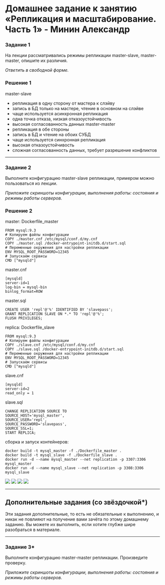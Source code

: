 # Домашнее задание к занятию «Репликация и масштабирование. Часть 1» - Минин Александр

### Задание 1

На лекции рассматривались режимы репликации master-slave, master-master, опишите их различия.

*Ответить в свободной форме.*
### Решение 1
master-slave
- репликация в одну сторону от мастера к слэйву
- запись в БД только на мастере, чтение в основном на слэйве
- чаще используется асинхронная репликация
- одна точка отказа, низкая отказоустойчивость
- высокая согласованность данных
master-master
- репликация в обе стороны
- запись в БД и чтение на обоих СУБД
- чаще используется синхронная репликация
- высокая отказоустойчивость
- сложная согласованность данных, требует разрешение конфликтов
---

### Задание 2

Выполните конфигурацию master-slave репликации, примером можно пользоваться из лекции.

*Приложите скриншоты конфигурации, выполнения работы: состояния и режимы работы серверов.*
### Решение 2
master:
Dockerfile_master
```
FROM mysql:9.3
# Копируем файлы конфигурации
COPY ./master.cnf /etc/mysql/conf.d/my.cnf
COPY ./master.sql /docker-entrypoint-initdb.d/start.sql
# Переменные окружения для настройки репликации
ENV MYSQL_ROOT_PASSWORD=12345
# Запускаем сервисы
CMD ["mysqld"]
```
master.cnf
```
[mysqld]
server-id=1
log-bin = mysql-bin
binlog_format=ROW
```
master.sql
```
CREATE USER 'repl'@'%' IDENTIFIED BY 'slavepass';
GRANT REPLICATION SLAVE ON *.* TO 'repl'@'%';
FLUSH PRIVILEGES;
```
replica:
Dockerfile_slave
```
FROM mysql:9.3
# Копируем файлы конфигурации
COPY ./slave.cnf /etc/mysql/conf.d/my.cnf
COPY ./slave.sql /docker-entrypoint-initdb.d/start.sql
# Переменные окружения для настройки репликации
ENV MYSQL_ROOT_PASSWORD=12345
# Запускаем сервисы
CMD ["mysqld"]
```
slave.cnf
```
[mysqld]
server-id=2
read_only = 1
```
slave.sql
```
CHANGE REPLICATION SOURCE TO
SOURCE_HOST='mysql_master',
SOURCE_USER='repl',
SOURCE_PASSWORD='slavepass',
SOURCE_SSL=1;
START REPLICA;
```
сборка и запуск контейнеров:
```
docker build -t mysql_master -f ./Dockerfile_master .
docker build -t mysql_slave -f ./Dockerfile_slave .
docker run -d --name mysql_master --net replication -p 3307:3306 mysql_master
docker run -d --name mysql_slave --net replication -p 3308:3306 mysql_slave
```
![](./img/task2-1)
![](./img/task2-2)
![](./img/task2-3)
![](./img/task2-4)

---

## Дополнительные задания (со звёздочкой*)
Эти задания дополнительные, то есть не обязательные к выполнению, и никак не повлияют на получение вами зачёта по этому домашнему заданию. Вы можете их выполнить, если хотите глубже шире разобраться в материале.

---

### Задание 3* 

Выполните конфигурацию master-master репликации. Произведите проверку.

*Приложите скриншоты конфигурации, выполнения работы: состояния и режимы работы серверов.*
